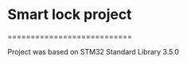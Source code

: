 # Smart lock project
===========================

Project was based on STM32 Standard Library 3.5.0
